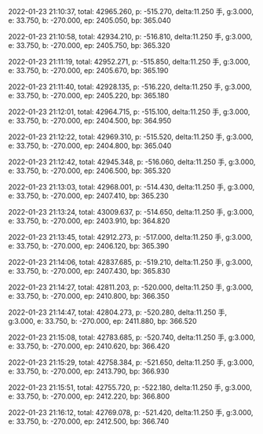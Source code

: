 2022-01-23 21:10:37, total: 42965.260, p: -515.270, delta:11.250 手, g:3.000, e: 33.750, b: -270.000, ep: 2405.050, bp: 365.040

2022-01-23 21:10:58, total: 42934.210, p: -516.810, delta:11.250 手, g:3.000, e: 33.750, b: -270.000, ep: 2405.750, bp: 365.320

2022-01-23 21:11:19, total: 42952.271, p: -515.850, delta:11.250 手, g:3.000, e: 33.750, b: -270.000, ep: 2405.670, bp: 365.190

2022-01-23 21:11:40, total: 42928.135, p: -516.220, delta:11.250 手, g:3.000, e: 33.750, b: -270.000, ep: 2405.220, bp: 365.180

2022-01-23 21:12:01, total: 42964.715, p: -515.100, delta:11.250 手, g:3.000, e: 33.750, b: -270.000, ep: 2404.500, bp: 364.950

2022-01-23 21:12:22, total: 42969.310, p: -515.520, delta:11.250 手, g:3.000, e: 33.750, b: -270.000, ep: 2404.800, bp: 365.040

2022-01-23 21:12:42, total: 42945.348, p: -516.060, delta:11.250 手, g:3.000, e: 33.750, b: -270.000, ep: 2406.500, bp: 365.320

2022-01-23 21:13:03, total: 42968.001, p: -514.430, delta:11.250 手, g:3.000, e: 33.750, b: -270.000, ep: 2407.410, bp: 365.230

2022-01-23 21:13:24, total: 43009.637, p: -514.650, delta:11.250 手, g:3.000, e: 33.750, b: -270.000, ep: 2403.910, bp: 364.820

2022-01-23 21:13:45, total: 42912.273, p: -517.000, delta:11.250 手, g:3.000, e: 33.750, b: -270.000, ep: 2406.120, bp: 365.390

2022-01-23 21:14:06, total: 42837.685, p: -519.210, delta:11.250 手, g:3.000, e: 33.750, b: -270.000, ep: 2407.430, bp: 365.830

2022-01-23 21:14:27, total: 42811.203, p: -520.000, delta:11.250 手, g:3.000, e: 33.750, b: -270.000, ep: 2410.800, bp: 366.350

2022-01-23 21:14:47, total: 42804.273, p: -520.280, delta:11.250 手, g:3.000, e: 33.750, b: -270.000, ep: 2411.880, bp: 366.520

2022-01-23 21:15:08, total: 42783.685, p: -520.740, delta:11.250 手, g:3.000, e: 33.750, b: -270.000, ep: 2410.620, bp: 366.420

2022-01-23 21:15:29, total: 42758.384, p: -521.650, delta:11.250 手, g:3.000, e: 33.750, b: -270.000, ep: 2413.790, bp: 366.930

2022-01-23 21:15:51, total: 42755.720, p: -522.180, delta:11.250 手, g:3.000, e: 33.750, b: -270.000, ep: 2412.220, bp: 366.800

2022-01-23 21:16:12, total: 42769.078, p: -521.420, delta:11.250 手, g:3.000, e: 33.750, b: -270.000, ep: 2412.500, bp: 366.740